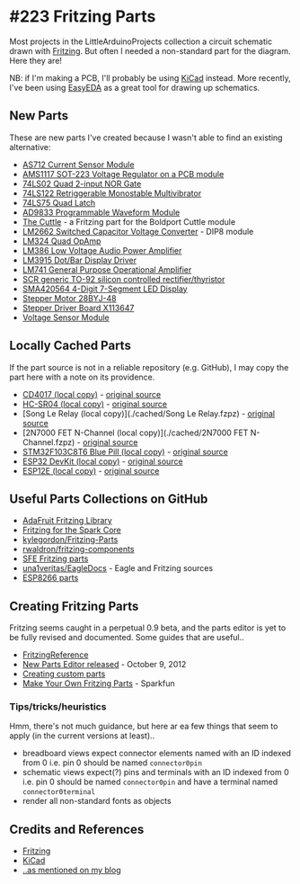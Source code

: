 # #223 Fritzing Parts

Most projects in the LittleArduinoProjects collection a circuit schematic drawn with [Fritzing](http://fritzing.org/home/).
But often I needed a non-standard part for the diagram. Here they are!

NB: if I'm making a PCB, I'll probably be using [KiCad](http://kicad-pcb.org/) instead.
More recently, I've been using [EasyEDA](https://easyeda.com) as a great tool for drawing up schematics.

## New Parts

These are new parts I've created because I wasn't able to find an existing alternative:

* [AS712 Current Sensor Module](./AS712CurrentSensorModule)
* [AMS1117 SOT-223 Voltage Regulator on a PCB module](./AMS1117)
* [74LS02 Quad 2-input NOR Gate](./74LS02)
* [74LS122 Retriggerable Monostable Multivibrator](./74LS122)
* [74LS75 Quad Latch](./74LS75)
* [AD9833 Programmable Waveform Module](./AD9833_Module)
* [The Cuttle](./TheCuttle) - a Fritzing part for the Boldport Cuttle module
* [LM2662 Switched Capacitor Voltage Converter](./LM2662) - DIP8 module
* [LM324 Quad OpAmp](./LM324)
* [LM386 Low Voltage Audio Power Amplifier](./LM386)
* [LM3915 Dot/Bar Display Driver](./LM3915)
* [LM741 General Purpose Operational Amplifier](./LM741)
* [SCR generic TO-92 silicon controlled rectifier/thyristor](./SCR)
* [SMA420564 4-Digit 7-Segment LED Display](./SMA420564)
* [Stepper Motor 28BYJ-48](./28BYJ-48)
* [Stepper Driver Board X113647](./X113647)
* [Voltage Sensor Module](./VoltageSensorModule)


## Locally Cached Parts

If the part source is not in a reliable repository (e.g. GitHub), I may copy the part here with a note on its providence.

* [CD4017 (local copy)](./cached/CD4017.fzpz) - [original source](https://code.google.com/p/fritzing/issues/detail?id=875#c526)
* [HC-SR04 (local copy)](./cached/HC-SR04.fzpz) - [original source](http://fritzing.org/projects/hc-sr04-project)
* [Song Le Relay (local copy)](./cached/Song Le Relay.fzpz) - [original source](https://code.google.com/p/fritzing/issues/detail?id=2389)
* [2N7000 FET N-Channel (local copy)](./cached/2N7000 FET N-Channel.fzpz) - [original source](https://github.com/kylegordon/Fritzing-Parts)
* [STM32F103C8T6 Blue Pill (local copy)](./cached/BluePill) - [original source](http://blog.naver.com/PostView.nhn?blogId=chandong83&logNo=221026011343&categoryNo=0&parentCategoryNo=39&viewDate=&currentPage=1&postListTopCurrentPage=1&from=search)
* [ESP32 DevKit (local copy)](./cached/ESP32S_HiLetgo.fzpz) - [original source](https://forum.fritzing.org/t/esp32s-hiletgo-dev-boad-with-pinout-template/5357?u=steelgoose)
* [ESP12E (local copy)](./cached/ESP12E.fzpz) - [original source](https://github.com/mathijswesterhof/Fritzing-parts/blob/master/ESP%2012E.fzpz)

## Useful Parts Collections on GitHub

* [AdaFruit Fritzing Library](https://github.com/adafruit/Fritzing-Library)
* [Fritzing for the Spark Core](https://github.com/technobly/SparkCore-Fritzing)
* [kylegordon/Fritzing-Parts](https://github.com/kylegordon/Fritzing-Parts)
* [rwaldron/fritzing-components](https://github.com/rwaldron/fritzing-components)
* [SFE Fritzing parts](https://github.com/sparkfun/Fritzing_Parts)
* [una1veritas/EagleDocs](https://github.com/una1veritas/EagleDocs) - Eagle and Fritzing sources
* [ESP8266 parts](https://github.com/ydonnelly/ESP8266_fritzing)


## Creating Fritzing Parts

Fritzing seems caught in a perpetual 0.9 beta, and the parts editor is yet to be fully revised and documented. Some guides that are useful..

* [FritzingReference](http://fritzing.org/learning/full_reference)
* [New Parts Editor released](http://blog.fritzing.org/2012/10/09/new-parts-editor-released/) - October 9, 2012
* [Creating custom parts](http://fritzing.org/learning/tutorials/creating-custom-parts/)
* [Make Your Own Fritzing Parts](https://learn.sparkfun.com/tutorials/make-your-own-fritzing-parts) - Sparkfun

### Tips/tricks/heuristics

Hmm, there's not much guidance, but here ar ea few things that seem to apply (in the current versions at least)..

* breadboard views expect connector elements named with an ID indexed from 0 i.e. pin 0 should be named `connector0pin`
* schematic views expect(?) pins and terminals with an ID indexed from 0 i.e. pin 0 should be named `connector0pin` and have a terminal named `connector0terminal`
* render all non-standard fonts as objects


## Credits and References
* [Fritzing](http://fritzing.org/home/)
* [KiCad](http://kicad-pcb.org/)
* [..as mentioned on my blog](https://blog.tardate.com/2017/01/littlearduinoprojects223-fritzing-the-boldport-cuttle.html)
